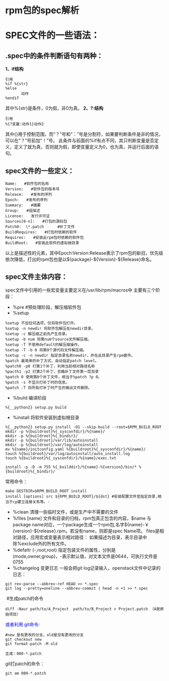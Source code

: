 # rpm包的spec解析

# SPEC文件的一些语法： 

## .spec中的条件判断语句有两种：

__1、if结构__
```
引用
%if %{str}
%else
       动作
%endif
```
其中%{str}是条件，0为假，非0为真。
__2、?:结构__
```
引用
%{?变量:动作1}动作2
```
其中{}用于控制范围，而“？”号和“：”号是分割符，如果要判断条件是非的情况，可以在“？”号前加“！”号。
此条件与前面的%if有点不同，其只判断变量是否定义，定义了就为真，否则就为假，即使变量定义为0，也为真，并运行后面的语句。

## spec文件的一些定义：  
```
Name:　　#软件包的名称
Version:　　#软件包的版本号
Release:　　#发布的序列
Epoch:　　#发布的序列
Summary:　　#摘要
Group:　　#组描述
License:　　发行许可证
Sources[0-n]:　　#打包的源码包
Patch0:  \*.patch      #补丁文件
BuildRequires:　　#打包时依赖的软件
Requires:　　#安装此rpm包时依赖的软件包
BuildRoot:　　#安装此软件的虚拟根目录
```
以上是描述性的元素，其中Epoch:Version:Release表示了rpm包的新旧，优先级依次降低，打出的rpm包也是以\${package}-\${Version}-\${Release}命名。
## spec文件主体内容：
spec文件中引用的一些宏变量主要定义在/usr/lib/rpm/macros中
主要有三个阶段：
* %pre
#预处理阶段，解压缩软件包
* %setup 
```
%setup 不加任何选项，仅将软件包打开。
%setup -n newdir 将软件包解压在newdir目录。
%setup -c 解压缩之前先产生目录。
%setup -b num 将第num个source文件解压缩。
%setup -T 不使用default的解压缩操作。
%setup -T -b 0 将第0个源代码文件解压缩。
%setup -c -n newdir 指定目录名称newdir，并在此目录产生rpm套件。
%patch 最简单的补丁方式，自动指定patch level。
%patch0 -p0 打第1个补丁，利用当前相对路径名称
%pacth1 -p2 打第2个补丁，忽略补丁文件第一层目录
%patch 0 使用第0个补丁文件，相当于%patch ?p 0。
%patch -s 不显示打补丁时的信息。
%patch -T 将所有打补丁时产生的输出文件删除。
```
* %build 编译阶段
```
%{__python2} setup.py build
```
* %install 将软件安装到虚拟根目录
```
%{__python2} setup.py install -O1 --skip-build --root=$RPM_BUILD_ROOT
mkdir -p %{buildroot}%{_sysconfdir}/%{name}/
mkdir -p %{buildroot}%{_bindir}/
mkdir -p %{buildroot}/var/lib/autoinstall
mkdir -p %{buildroot}/var/log/autoinstall
mv %{name}/initconfig.yaml %{buildroot}%{_sysconfdir}/%{name}/
touch %{buildroot}/var/log/autoinstall/auto_install.log
touch %{buildroot}%{_sysconfdir}/%{name}/exec.txt

install -p -D -m 755 %{_builddir}/%{name}-%{version}/bin/* %{buildroot}%{_bindir}/

```
常用命令：
```
make DESTDIR=$RPM_BUILD_ROOT install
install [options] src ${RPM_BUILD_ROOT}/${dst} #安装配置文件至指定目录,相当于cp建立连接关系等。-
```
* %clean
清理一些临时文件，或是生产中不需要的文件
* %files [name]
文件和目录的归档，rpm包真正包含的内容，\$name 与package name对应，一个package生成一个rpm包,名字\${name}-￥{version}-\${release}.rpm。若没有name，则即是spec Name项。
files是相对路径，应用宏或变量表示相对路径：
如果描述为目录，表示目录中除%exclude外的所有文件。
* %defattr (-,root,root) 指定包装文件的属性，分别是(mode,owner,group)，-表示默认值，对文本文件是0644，可执行文件是0755
* %changelog 变更日志
一般会把git log记录输入，openstack文件中记录的日志：
```
git rev-parse --abbrev-ref HEAD >> *.spec
git log --pretty=oneline --abbrev-commit | head -n +1 >> *.spec
```
 #生成patch的命令
```
diff -Naur path/to/A_Project  path/to/B_Project > Project.patch （A是原始项目）
```
<span data-type="color" style="color:rgb(0, 0, 255)">或者利用 git命令:</span>
```
#new 是有更改的分支，old是没有更改的分支
git checkout new
git format-patch -M old
 
生成：000-*.patch
```
git打patch的命令：

```
git am 000-*.patch
```

